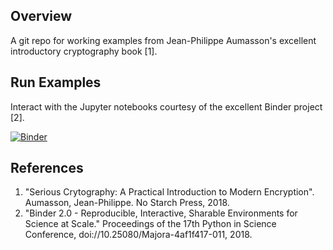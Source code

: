 ## Overview
A git repo for working examples from Jean-Philippe Aumasson's excellent introductory cryptography book [1].

## Run Examples
Interact with the Jupyter notebooks courtesy of the excellent Binder project [2].

[![Binder](https://mybinder.org/badge_logo.svg)](https://mybinder.org/v2/gh/jelaiw/serious-cryptography-examples/HEAD)

## References
1. "Serious Crytography: A Practical Introduction to Modern Encryption". Aumasson, Jean-Philippe. No Starch Press, 2018.
2. "Binder 2.0 - Reproducible, Interactive, Sharable Environments for Science at Scale." Proceedings of the 17th Python in Science Conference, doi://10.25080/Majora-4af1f417-011, 2018.
